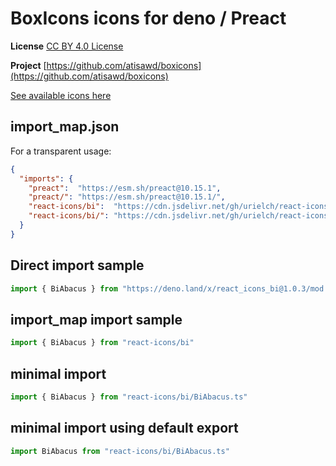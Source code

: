 # BoxIcons icons for deno / Preact

**License** [CC BY 4.0 License](https://github.com/atisawd/boxicons/blob/master/LICENSE)

**Project** [https://github.com/atisawd/boxicons](https://github.com/atisawd/boxicons)

[See available icons here](https://react-icons.github.io/react-icons/icons?name=bi)

## import_map.json

For a transparent usage:

```json
{
  "imports": {
    "preact":  "https://esm.sh/preact@10.15.1",
    "preact/": "https://esm.sh/preact@10.15.1/",
    "react-icons/bi":  "https://cdn.jsdelivr.net/gh/urielch/react-icons-bi@1.0.3/mod.ts",
    "react-icons/bi/": "https://cdn.jsdelivr.net/gh/urielch/react-icons-bi/ico/",
  }
}
```

## Direct import sample

```ts
import { BiAbacus } from "https://deno.land/x/react_icons_bi@1.0.3/mod.ts"
```

## import_map import sample

```ts
import { BiAbacus } from "react-icons/bi"
```

## minimal import

```ts
import { BiAbacus } from "react-icons/bi/BiAbacus.ts"
```

## minimal import using default export

```ts
import BiAbacus from "react-icons/bi/BiAbacus.ts"
```

